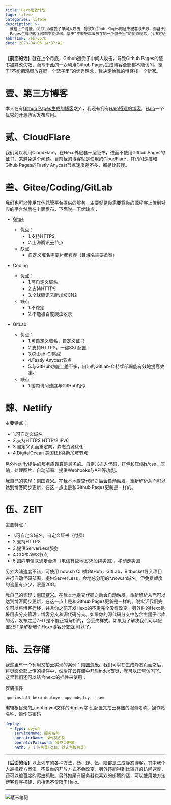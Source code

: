 ```yaml
---
title: Hexo拯救计划
tags: lifeme
categories: lifeme
description: >-
  就在上个月底，Github遭受了中间人攻击，导致Github Pages的证书被篡改失效，而基于此的一众利用Github
  Pages生成博客全部都不能访问。鉴于“不能把鸡蛋放在同一个篮子里”的优秀理念，我决定给我的博客找一个新家。
abbrlink: 7eb7357b
date: 2020-04-06 14:37:42
---
```


【**前面的话**】就在上个月底，Github遭受了中间人攻击，导致Github Pages的证书被篡改失效，而基于此的一众利用Github Pages生成博客全部都不能访问。鉴于“不能把鸡蛋放在同一个篮子里”的优秀理念，我决定给我的博客找一个新家。

# 壹、第三方博客

本人在有[Github Pages生成的博客](https://zzlve.win)之外，我还有拥有[Halo搭建的博客](https://eelve.com)。[Halo](https://halo.run/)一个优秀的开源博客发布应用。
# 贰、CloudFlare

我们可以利用CloudFlare，在Hexo外层套一层证书，进而不使用Github Pages的证书，来避免这个问题。目前我的博客就是使用的CloudFlare，其访问速度和Gihub Pages的Fastly Anycast节点速度差不多，都是比较慢。

# 叁、Gitee/Coding/GitLab

我们也可以使用其他托管平台提供的服务，主要就是你需要将你的源程序上传到对应的平台然后在上面发布，下面说一下优缺点：

- [Gitee](https://eelve.gitee.io)
  - 优点：
    - 1.支持HTTPS
    - 2.上海腾讯云节点
  - 缺点
    - 自定义域名需要付费套餐（且域名需要备案）  


- Coding
  - 优点：
    - 1.可自定义域名
    - 2.支持HTTPS
    - 3.全球腾讯云新加坡CN2
  - 缺点
    - 1.不稳定
    - 2.不能被百度爬虫收录



- GitLab
  - 优点：
    - 1.可自定义域名，自定义证书
    - 2.支持HTTPS，一键SSL配置
    - 3.GitLab-CI集成
    - 4.Fastly Anycast节点
    - 5.与GitHub功能上差不多，自带的GitLab-Ci持续部署能有效地提高效率。
  - 缺点
    - 1.国内访问速度与GitHub相似


# 肆、Netlify

主要特点：
- 1.可自定义域名
- 2.支持HTTPS HTTP/2 IPv6
- 3.自定义页面重定向，静态资源优化
- 4.DigitalOcean 美国纽约&新加坡节点

另外Netlify提供的服务应该算是最多的。自定义插入代码、打包和压缩js/css、压缩，处理图片、自动部署、提供Webhooks与API等功能。

我自己的实现：[南国薏米](https://eelve.netlify.com/)。在我本地提交代码之后会自动触发，重新解析从而可以达到博客同步更新，在这一点上是和Github Pages更新是一样的。


# 伍、ZEIT

主要特点：
- 1.可自定义域名，自定义证书（付费）
- 2.支持HTTPS
- 3.提供ServerLess服务
- 4.GCP&AWS节点
- 5.国内电信联通走台湾（电信有些地区35段绕美国），移动走美国

另外大陆速度不错，可使用 now.sh CLI或GitHub，GitLab，Bitbucket导入项目进行自动代码部署，提供ServerLess，会地总分配的*.now.sh域名，但免费额度的流量有点少，限量20G。

我自己的实现：[南国薏米](https://eelve-github-io.now.sh/)。在我本地提交代码之后会自动触发，重新解析从而可以达到博客同步更新，在这一点上是和Github Pages更新是一样的。说实话我们完全可以将博客迁移，并且你之前开发Hexo的不走完全没有改变。另外你的Hexo是采用多分支管理：博客分支和源代码分支。如果你的源代码分支中包含主题子仓库的话，发布之后ZEIT是不能正常解析的，会丢失样式。如果为了解决我们可以配置ZEIT是解析我们Hexo博客分支就 可以了。

# 陆、云存储

我这里有一个利用又拍云实现的案例：[南国薏米](https://image.eelve.com/)。我们可以在生成静态页面之后，将页面全部上传的控件中，然后在云存储中开启index首页，就可以正常访问了。这里我们还可以结合hexo的插件来使用：

安装插件

```shell script
npm install hexo-deployer-upyundeploy --save
```

编辑根目录的_config.yml文件的deploy字段,配置又拍云存储的服务名称、操作员名称、操作员密码

```yaml
deploy:
  - type: upyun
    serviceName: 服务名称
    operatorName: 操作员名称
    operatorPassword: 操作员密码
    path: / 上传目录(选填，默认为根目录)
```


---

【**后面的话**】以上列举的各种方法，叁、肆、伍、陆都是生成静态博客。其中我个人最推荐方案伍，不仅你的开放方式不会改变，另外还能得到比较好的访问速度，还可以被百度的爬虫抓取。另外如果有服务器也喜欢的折腾的话，可以使用地方法博客程序搭建，包括但不仅限于Halo。

---

![薏米笔记](https://image.eelve.com/eblog/eblog-b269767ff45b4e01a1c380e38898c1c0.png)
